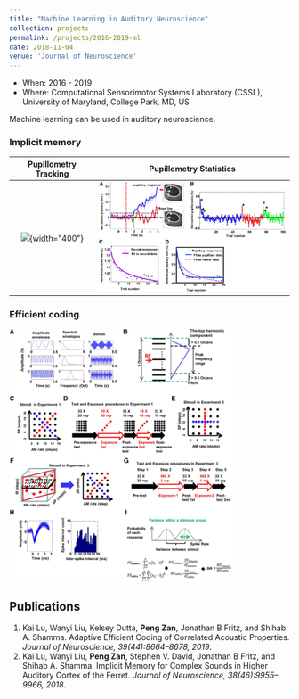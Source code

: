 ```yaml
---
title: "Machine Learning in Auditory Neuroscience"
collection: projects
permalink: /projects/2016-2019-ml
date: 2018-11-04
venue: 'Journal of Neuroscience'
---
```


- When: 2016 - 2019
- Where: Computational Sensorimotor Systems Laboratory (CSSL), University of Maryland, College Park, MD, US  

Machine learning can be used in auditory neuroscience. 

<h3>Implicit memory</h3>

<!-- <img src="/projects/p3-memory1.jpg" width="400"> -->

Pupillometry Tracking  |  Pupillometry Statistics 
:-------------------------:|:-------------------------:
[![](https://patrickzan.github.io/files/samba.png)](https://patrickzan.github.io/files/samba.mp4){width="400"}  |  <img src="/projects/p3-memory1.jpg" width="400"> 

<!-- <img src="projects/p1-motion.png" width="400"> -->


<h3>Efficient coding</h3>
<img src="/projects/p3-coding1.jpg" width="400">

Publications
------
<ol>
  <li>Kai Lu, Wanyi Liu, Kelsey Dutta, <strong>Peng Zan</strong>, Jonathan B Fritz, and Shihab A. Shamma. <a href="https://www.jneurosci.org/content/39/44/8664" style="text-decoration: none">Adaptive Efficient Coding of Correlated Acoustic Properties</a>. <i>Journal of Neuroscience, 39(44):8664–8678, 2019</i>.</li>
  <li>Kai Lu, Wanyi Liu, <strong>Peng Zan</strong>, Stephen V. David, Jonathan B Fritz, and Shihab A. Shamma. <a href="https://www.jneurosci.org/content/38/46/9955" style="text-decoration: none">Implicit Memory for Complex Sounds in Higher Auditory Cortex of the Ferret</a>. <i>Journal of Neuroscience, 38(46):9955–9966, 2018</i>.</li>
</ol>